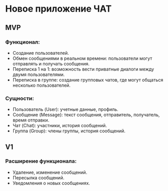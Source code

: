 # Новое приложение ЧАТ

## MVP

### Функционал:

-   Создание пользователей.
-   Обмен сообщениями в реальном времени: пользователи могут отправлять и получать сообщения.
-   Переписка 1 на 1: возможность вести приватные диалоги между двумя пользователями.
-   Переписка в группе: создание групповых чатов, где могут общаться несколько пользователей.

### Сущности:

-   Пользователь (User): учетные данные, профиль.
-   Сообщение (Message): текст сообщения, отправитель, получатель, время отправки.
-   Чат (Chat): участники, история сообщений.
-   Группа (Group): члены группы, история сообщений.

## V1

### Расширение функционала:

-   Удаление, изменение сообщений.
-   Пересылка сообщений.
-   Уведомления о новых сообщениях.
